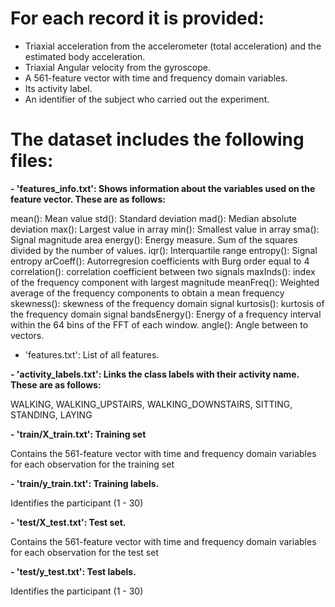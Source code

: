 For each record it is provided:
======================================

- Triaxial acceleration from the accelerometer (total acceleration) and the estimated body acceleration.
- Triaxial Angular velocity from the gyroscope. 
- A 561-feature vector with time and frequency domain variables. 
- Its activity label. 
- An identifier of the subject who carried out the experiment.

The dataset includes the following files:
=========================================

**- 'features_info.txt': Shows information about the variables used on the feature vector. These are as follows:**

mean(): Mean value
std(): Standard deviation
mad(): Median absolute deviation 
max(): Largest value in array
min(): Smallest value in array
sma(): Signal magnitude area
energy(): Energy measure. Sum of the squares divided by the number of values. 
iqr(): Interquartile range 
entropy(): Signal entropy
arCoeff(): Autorregresion coefficients with Burg order equal to 4
correlation(): correlation coefficient between two signals
maxInds(): index of the frequency component with largest magnitude
meanFreq(): Weighted average of the frequency components to obtain a mean frequency
skewness(): skewness of the frequency domain signal 
kurtosis(): kurtosis of the frequency domain signal 
bandsEnergy(): Energy of a frequency interval within the 64 bins of the FFT of each window.
angle(): Angle between to vectors.

- 'features.txt': List of all features.

**- 'activity_labels.txt': Links the class labels with their activity name. These are as follows:**

WALKING, WALKING_UPSTAIRS, WALKING_DOWNSTAIRS, SITTING, STANDING, LAYING

**- 'train/X_train.txt': Training set**

Contains the 561-feature vector with time and frequency domain variables for each observation for the training set

**- 'train/y_train.txt': Training labels.**

Identifies the participant (1 - 30) 

**- 'test/X_test.txt': Test set.**

Contains the 561-feature vector with time and frequency domain variables for each observation for the test set

**- 'test/y_test.txt': Test labels.**

Identifies the participant (1 - 30)
